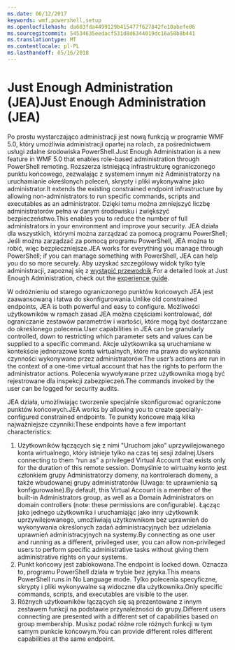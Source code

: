 ```yaml
---
ms.date: 06/12/2017
keywords: wmf,powershell,setup
ms.openlocfilehash: da603fda4499129b415477f627842fe10abefe06
ms.sourcegitcommit: 54534635eedacf531d8d6344019dc16a50b8b441
ms.translationtype: MT
ms.contentlocale: pl-PL
ms.lasthandoff: 05/16/2018
---
```

# <a name="just-enough-administration-jea"></a><span data-ttu-id="f53c4-102">Just Enough Administration (JEA)</span><span class="sxs-lookup"><span data-stu-id="f53c4-102">Just Enough Administration (JEA)</span></span>
<span data-ttu-id="f53c4-103">Po prostu wystarczająco administracji jest nową funkcją w programie WMF 5.0, który umożliwia administracji opartej na rolach, za pośrednictwem usługi zdalne środowiska PowerShell.</span><span class="sxs-lookup"><span data-stu-id="f53c4-103">Just Enough Administration is a new feature in WMF 5.0 that enables role-based administration through PowerShell remoting.</span></span>  <span data-ttu-id="f53c4-104">Rozszerza istniejącą infrastrukturę ograniczonego punktu końcowego, zezwalając z systemem innym niż Administratorzy na uruchamianie określonych poleceń, skrypty i pliki wykonywalne jako administrator.</span><span class="sxs-lookup"><span data-stu-id="f53c4-104">It extends the existing constrained endpoint infrastructure by allowing non-administrators to run specific commands, scripts and executables as an administrator.</span></span>  <span data-ttu-id="f53c4-105">Dzięki temu można zmniejszyć liczbę administratorów pełna w danym środowisku i zwiększyć bezpieczeństwo.</span><span class="sxs-lookup"><span data-stu-id="f53c4-105">This enables you to reduce the number of full administrators in your environment and improve your security.</span></span>  <span data-ttu-id="f53c4-106">JEA działa dla wszystkich, którymi można zarządzać za pomocą programu PowerShell; Jeśli można zarządzać za pomocą programu PowerShell, JEA można to robić, więc bezpieczniejsze.</span><span class="sxs-lookup"><span data-stu-id="f53c4-106">JEA works for everything you manage through PowerShell; if you can manage something with PowerShell, JEA can help you do so more securely.</span></span>  <span data-ttu-id="f53c4-107">Aby uzyskać szczegółowy widok tylko tyle administracji, zapoznaj się z [wystąpić przewodnik](http://aka.ms/JEA).</span><span class="sxs-lookup"><span data-stu-id="f53c4-107">For a detailed look at Just Enough Administration, check out the [experience guide](http://aka.ms/JEA).</span></span>

<span data-ttu-id="f53c4-108">W odróżnieniu od starego ograniczonego punktów końcowych JEA jest zaawansowaną i łatwa do skonfigurowania.</span><span class="sxs-lookup"><span data-stu-id="f53c4-108">Unlike old constrained endpoints, JEA is both powerful and easy to configure.</span></span>  <span data-ttu-id="f53c4-109">Możliwości użytkowników w ramach zasad JEA można częściami kontrolować, dół ograniczanie zestawów parametrów i wartości, które mogą być dostarczane do określonego polecenia.</span><span class="sxs-lookup"><span data-stu-id="f53c4-109">User capabilities in JEA can be granularly controlled, down to restricting which parameter sets and values can be supplied to a specific command.</span></span> <span data-ttu-id="f53c4-110">Akcje użytkownika są uruchamiane w kontekście jednorazowe konta wirtualnych, które ma prawa do wykonania czynności wykonywane przez administratorów.</span><span class="sxs-lookup"><span data-stu-id="f53c4-110">The user’s actions are run in the context of a one-time virtual account that has the rights to perform the administrator actions.</span></span>  <span data-ttu-id="f53c4-111">Polecenia wywoływane przez użytkownika mogą być rejestrowane dla inspekcji zabezpieczeń.</span><span class="sxs-lookup"><span data-stu-id="f53c4-111">The commands invoked by the user can be logged for security audits.</span></span>

<span data-ttu-id="f53c4-112">JEA działa, umożliwiając tworzenie specjalnie skonfigurować ograniczone punktów końcowych.</span><span class="sxs-lookup"><span data-stu-id="f53c4-112">JEA works by allowing you to create specially-configured constrained endpoints.</span></span>  <span data-ttu-id="f53c4-113">Te punkty końcowe mają kilka najważniejsze czynniki:</span><span class="sxs-lookup"><span data-stu-id="f53c4-113">These endpoints have a few important characteristics:</span></span>

1. <span data-ttu-id="f53c4-114">Użytkowników łączących się z nimi "Uruchom jako" uprzywilejowanego konta wirtualnego, który istnieje tylko na czas tej sesji zdalnej.</span><span class="sxs-lookup"><span data-stu-id="f53c4-114">Users connecting to them “run as” a privileged Virtual Account that exists only for the duration of this remote session.</span></span>  <span data-ttu-id="f53c4-115">Domyślnie to wirtualny konto jest członkiem grupy Administratorzy domeny, na kontrolerach domeny, a także wbudowanej grupy administratorów (Uwaga: te uprawnienia są konfigurowalne).</span><span class="sxs-lookup"><span data-stu-id="f53c4-115">By default, this Virtual Account is a member of the built-in Administrators group, as well as a Domain Administrators on domain controllers (note: these permissions are configurable).</span></span> <span data-ttu-id="f53c4-116">Łącząc jako jednego użytkownika i uruchamiając jako inny użytkownik uprzywilejowanego, umożliwiają użytkownikom bez uprawnień do wykonywania określonych zadań administracyjnych bez udzielania uprawnień administracyjnych na systemy.</span><span class="sxs-lookup"><span data-stu-id="f53c4-116">By connecting as one user and running as a different, privileged user, you can allow non-privileged users to perform specific administrative tasks without giving them administrative rights on your systems.</span></span>
2. <span data-ttu-id="f53c4-117">Punkt końcowy jest zablokowana.</span><span class="sxs-lookup"><span data-stu-id="f53c4-117">The endpoint is locked down.</span></span>  <span data-ttu-id="f53c4-118">Oznacza to, programu PowerShell działa w trybie bez języka.</span><span class="sxs-lookup"><span data-stu-id="f53c4-118">This means PowerShell runs in No Language mode.</span></span>  <span data-ttu-id="f53c4-119">Tylko polecenia specyficzne, skrypty i pliki wykonywalne są widoczne dla użytkownika.</span><span class="sxs-lookup"><span data-stu-id="f53c4-119">Only specific commands, scripts, and executables are visible to the user.</span></span>
3. <span data-ttu-id="f53c4-120">Różnych użytkowników łączących się są prezentowane z innym zestawem funkcji na podstawie przynależności do grupy.</span><span class="sxs-lookup"><span data-stu-id="f53c4-120">Different users connecting are presented with a different set of capabilities based on group membership.</span></span>  <span data-ttu-id="f53c4-121">Musisz podać różne role różnych funkcji w tym samym punkcie końcowym.</span><span class="sxs-lookup"><span data-stu-id="f53c4-121">You can provide different roles different capabilities at the same endpoint.</span></span>
